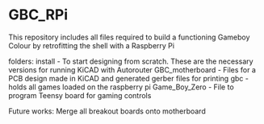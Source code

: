 # GBC_RPi
This repository includes all files required to build a functioning Gameboy Colour by retrofitting the shell with a Raspberry Pi

folders:
install - To start designing from scratch. These are the necessary versions for running KiCAD with Autorouter
GBC_motherboard - Files for a PCB design made in KiCAD and generated gerber files for printing
gbc -  holds all games loaded on the raspberry pi
Game_Boy_Zero - File to program Teensy board for gaming controls


Future works:
Merge all breakout boards onto motherboard
